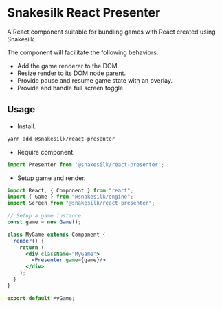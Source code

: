 # Snakesilk React Presenter

A React component suitable for bundling games with React created using Snakesilk.

The component will facilitate the following behaviors:
* Add the game renderer to the DOM.
* Resize render to its DOM node parent.
* Provide pause and resume game state with an overlay.
* Provide and handle full screen toggle.

## Usage

* Install.
```bash
yarn add @snakesilk/react-presenter
```

* Require component.
```js
import Presenter from '@snakesilk/react-presenter';
```

* Setup game and render.
```jsx
import React, { Component } from "react";
import { Game } from "@snakesilk/engine";
import Screen from "@snakesilk/react-presenter";

// Setup a game instance.
const game = new Game();

class MyGame extends Component {
  render() {
    return (
      <div className="MyGame">
        <Presenter game={game}/>
      </div>
    );
  }
}

export default MyGame;
```
